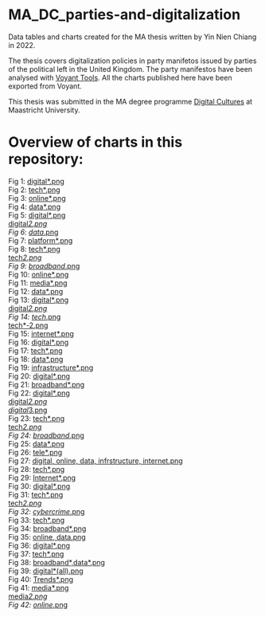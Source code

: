 # MA_DC_parties-and-digitalization

Data tables and charts created for the MA thesis written by Yin Nien Chiang in 2022.

The thesis covers digitalization policies in party manifetos issued by parties of the political left in the United Kingdom.
The party manifestos have been analysed with [Voyant Tools](https://voyant-tools.org/). All the charts published here have been exported from Voyant.

This thesis was submitted in the MA degree programme [Digital Cultures](https://www.maastrichtuniversity.nl/education/master/media-studies-digital-cultures) at Maastricht University.

# Overview of charts in this repository:

Fig 1: <a href="https://github.com/MonikaBarget/MA_DC_parties-and-digitalization/blob/main/Labour%20Party-2019/digital*.png">digital*.png</a></br>
Fig 2: <a href="https://github.com/MonikaBarget/MA_DC_parties-and-digitalization/blob/main/Labour%20Party-2019/tech*.png">tech*.png</a></br>
Fig 3: <a href="https://github.com/MonikaBarget/MA_DC_parties-and-digitalization/blob/main/Labour%20Party-2019/online*.png">online*.png</a></br>
Fig 4: <a href="https://github.com/MonikaBarget/MA_DC_parties-and-digitalization/blob/main/Labour%20Party-2019/data*.png">data*.png</a></br>
Fig 5: <a href="https://github.com/MonikaBarget/MA_DC_parties-and-digitalization/blob/main/Labour%20party%202020-digital%20policy/digital*.png">digital*.png</a></br> <a href="https://github.com/MonikaBarget/MA_DC_parties-and-digitalization/blob/main/Labour%20party%202020-digital%20policy/digital*2.png">digital*2.png</a></br>
Fig 6: <a href="https://github.com/MonikaBarget/MA_DC_parties-and-digitalization/blob/main/Labour%20party%202020-digital%20policy/data*.png">data*.png</a></br>
Fig 7: <a href="https://github.com/MonikaBarget/MA_DC_parties-and-digitalization/blob/main/Labour%20party%202020-digital%20policy/platform*.png">platform*.png</a></br>
Fig 8: <a href="https://github.com/MonikaBarget/MA_DC_parties-and-digitalization/blob/main/Liberal%20Democrats_2019/tech*.png">tech*.png</a></br><a href="https://github.com/MonikaBarget/MA_DC_parties-and-digitalization/blob/main/Liberal%20Democrats_2019/tech*2.png">tech*2.png</a></br>
Fig 9: <a href="https://github.com/MonikaBarget/MA_DC_parties-and-digitalization/blob/main/Liberal%20Democrats_2019/broadband*.png">broadband*.png</a></br>
Fig 10: <a href="https://github.com/MonikaBarget/MA_DC_parties-and-digitalization/blob/main/Liberal%20Democrats_2019/online*.png">online*.png</a></br>
Fig 11: <a href="https://github.com/MonikaBarget/MA_DC_parties-and-digitalization/blob/main/Liberal%20Democrats_2019/media*.png">media*.png</a></br>
Fig 12: <a href="https://github.com/MonikaBarget/MA_DC_parties-and-digitalization/blob/main/Liberal%20Democrats_2019/data*.png">data*.png</a></br>
Fig 13: <a href="https://github.com/MonikaBarget/MA_DC_parties-and-digitalization/blob/main/SNP-2021/digital*.png">digital*.png</a></br><a href="https://github.com/MonikaBarget/MA_DC_parties-and-digitalization/blob/main/SNP-2021/digital*2.png">digital*2.png</a></br>
Fig 14: <a href="https://github.com/MonikaBarget/MA_DC_parties-and-digitalization/blob/main/SNP-2021/tech*.png">tech*.png</a></br><a href="https://github.com/MonikaBarget/MA_DC_parties-and-digitalization/blob/main/SNP-2021/tech*-2.png">tech*-2.png</a></br>
Fig 15: <a href="https://github.com/MonikaBarget/MA_DC_parties-and-digitalization/blob/main/SNP-2021/internet*.png">internet*.png</a></br>
Fig 16: <a href="https://github.com/MonikaBarget/MA_DC_parties-and-digitalization/blob/main/Sinn%20Féin%202020/digital*.png">digital*.png</a></br>
Fig 17: <a href="https://github.com/MonikaBarget/MA_DC_parties-and-digitalization/blob/main/Sinn%20Féin%202020/tech*.png">tech*.png</a></br>
Fig 18: <a href="https://github.com/MonikaBarget/MA_DC_parties-and-digitalization/blob/main/Sinn%20Féin%202020/data*.png">data*.png</a></br>
Fig 19: <a href="https://github.com/MonikaBarget/MA_DC_parties-and-digitalization/blob/main/Sinn%20Féin%202020/infrastructure*.png">infrastructure*.png</a></br>
Fig 20: <a href="https://github.com/MonikaBarget/MA_DC_parties-and-digitalization/blob/main/Sinn%20Féin%202022/digital*.png">digital*.png</a></br>
Fig 21: <a href="https://github.com/MonikaBarget/MA_DC_parties-and-digitalization/blob/main/Sinn%20Féin%202022/broadband*.png">broadband*.png</a></br>
Fig 22: <a href="https://github.com/MonikaBarget/MA_DC_parties-and-digitalization/blob/main/Plaid_Cymru_2021/digital*.png">digital*.png</a></br><a href="https://github.com/MonikaBarget/MA_DC_parties-and-digitalization/blob/main/Plaid_Cymru_2021/digital*2.png">digital*2.png</a></br> <a href="https://github.com/MonikaBarget/MA_DC_parties-and-digitalization/blob/main/Plaid_Cymru_2021/digital*3.png">digital*3.png</a></br>
Fig 23: <a href="https://github.com/MonikaBarget/MA_DC_parties-and-digitalization/blob/main/Plaid_Cymru_2021/tech*.png">tech*.png</a></br> <a href="https://github.com/MonikaBarget/MA_DC_parties-and-digitalization/blob/main/Plaid_Cymru_2021/tech*2.png">tech*2.png</a></br>
Fig 24: <a href="https://github.com/MonikaBarget/MA_DC_parties-and-digitalization/blob/main/Plaid_Cymru_2021/broadband*.png">broadband*.png</a></br>
Fig 25: <a href="https://github.com/MonikaBarget/MA_DC_parties-and-digitalization/blob/main/Plaid_Cymru_2021/data*.png">data*.png</a></br>
Fig 26: <a href="https://github.com/MonikaBarget/MA_DC_parties-and-digitalization/blob/main/Plaid_Cymru_2021/tele*.png">tele*.png</a></br>
Fig 27: <a href="https://github.com/MonikaBarget/MA_DC_parties-and-digitalization/blob/main/Plaid_Cymru_2022/digital%2C%20online%2C%20data%2C%20infrstructure%2C%20internet.png">digital, online, data, infrstructure, internet.png</a></br>
Fig 28: <a href="https://github.com/MonikaBarget/MA_DC_parties-and-digitalization/blob/main/Alliance%20Party%20of%20Northern%20Ireland-2019/tech*.png">tech*.png</a></br>
Fig 29: <a href="https://github.com/MonikaBarget/MA_DC_parties-and-digitalization/blob/main/Alliance%20Party%20of%20Northern%20Ireland-2019/Internet*.png">Internet*.png</a></br>
Fig 30: <a href="https://github.com/MonikaBarget/MA_DC_parties-and-digitalization/blob/main/Alliance%20Party%20of%20Northern%20Ireland-2022/digital*.png">digital*.png</a></br>
Fig 31: <a href="https://github.com/MonikaBarget/MA_DC_parties-and-digitalization/blob/main/Alliance%20Party%20of%20Northern%20Ireland-2022/tech*.png">tech*.png</a></br> <a href="https://github.com/MonikaBarget/MA_DC_parties-and-digitalization/blob/main/Alliance%20Party%20of%20Northern%20Ireland-2022/tech*2.png">tech*2.png</a></br>
Fig 32: <a href="https://github.com/MonikaBarget/MA_DC_parties-and-digitalization/blob/main/Alliance%20Party%20of%20Northern%20Ireland-2022/cybercrime*.png">cybercrime*.png</a></br>
Fig 33: <a href="https://github.com/MonikaBarget/MA_DC_parties-and-digitalization/blob/main/SDLP_2022/tech*.png">tech*.png</a></br>
Fig 34: <a href="https://github.com/MonikaBarget/MA_DC_parties-and-digitalization/blob/main/SDLP_2022/broadband*.png">broadband*.png</a></br>
Fig 35: <a href="https://github.com/MonikaBarget/MA_DC_parties-and-digitalization/blob/main/SDLP_2022/online%2C%20data.png">online, data.png</a></br>
Fig 36: <a href="https://github.com/MonikaBarget/MA_DC_parties-and-digitalization/blob/main/Greenparty_2019/digital*.png">digital*.png</a></br>
Fig 37: <a href="https://github.com/MonikaBarget/MA_DC_parties-and-digitalization/blob/main/Greenparty_2019/tech*.png">tech*.png</a></br>
Fig 38: <a href="https://github.com/MonikaBarget/MA_DC_parties-and-digitalization/blob/main/Greenparty_2019/broadband*%2Cdata*.png">broadband*,data*.png</a></br>
Fig 39: <a href="https://github.com/MonikaBarget/MA_DC_parties-and-digitalization/blob/main/overall/digital*(all).png">digital*(all).png</a></br>
Fig 40: <a href="https://github.com/MonikaBarget/MA_DC_parties-and-digitalization/blob/main/overall/Trends*.png">Trends*.png</a></br>
Fig 41: <a href="https://github.com/MonikaBarget/MA_DC_parties-and-digitalization/blob/main/overall/media*.png">media*.png</a></br><a href="https://github.com/MonikaBarget/MA_DC_parties-and-digitalization/blob/main/overall/media*2.png">media*2.png</a></br>
Fig 42: <a href="https://github.com/MonikaBarget/MA_DC_parties-and-digitalization/blob/main/overall/online*.png">online*.png</a></br>
